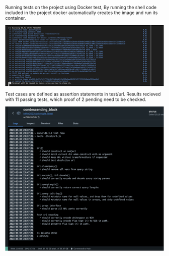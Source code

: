 
Running tests on the project using Docker test, By running the shell code included in the project docker automatically creates the image and run its container.

![](CI_ss/dockerRunning.png)

Test cases are defined as assertion statements in test/url. Results recieved with 11 passing tests, which proof of 2 pending need to be checked.

![](CI_ss/testsPassing.png)